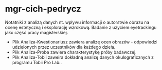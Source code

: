 # mgr-cich-pedrycz
Notatniki z analizą danych nt. wpływu informacji o autorstwie obrazu na ocenę estetyczną i eksplorację wzrokową. Badanie z użyciem eyetrackingu jako część pracy magisterskiej.

- Plik Analiza-Kwestionariusz zawiera analizę ocen obrazów - odpowiedzi udzielonych przez uczestników dla każdego dzieła.
- Plik Analiza-Proba zawiera charakterystykę próby badawczej.
- Plik Analiza-Tobii zaweira dokładną analizę danych okulograficznych z programu Tobii Pro Lab..
